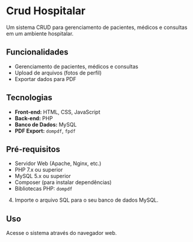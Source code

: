 # Crud Hospitalar

Um sistema CRUD para gerenciamento de pacientes, médicos e consultas em um ambiente hospitalar.

## Funcionalidades

- Gerenciamento de pacientes, médicos e consultas
- Upload de arquivos (fotos de perfil)
- Exportar dados para PDF

## Tecnologias

- **Front-end:** HTML, CSS, JavaScript
- **Back-end:** PHP
- **Banco de Dados:** MySQL
- **PDF Export:** `dompdf`, `fpdf`

## Pré-requisitos

- Servidor Web (Apache, Nginx, etc.)
- PHP 7.x ou superior
- MySQL 5.x ou superior
- Composer (para instalar dependências)
- Bibliotecas PHP: `dompdf`

4. Importe o arquivo SQL para o seu banco de dados MySQL.

## Uso

Acesse o sistema através do navegador web.

